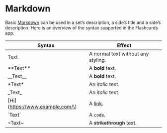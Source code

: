 # Markdown

Basic [Markdown][1] can be used in a set’s description, a side’s title and a side’s description. Here is an overview of the syntax supported in the Flashcards app.

| Syntax                                 | Effect                             |
| -------------------------------------- | ---------------------------------- |
| Text                                   | A normal text without any styling. |
| \*\*Text\*\*                   		 | A **bold** text.                   |
| \_\_Text\_\_                   		 | A __bold__ text.                   |
| \*Text\*                           	 | An *italic* text.                  |
| \_Text\_                           	 | An _italic_ text.                  |
| \[Hi\]\(https://www.example.com/\) 	 | A [link][1].                       |
| \`Text\`                           	 | A `code`.                          |
| \~Text\~                           	 | A ~~strikethrough~~ text.      	  |

[1]:    https://markdownguide.org/